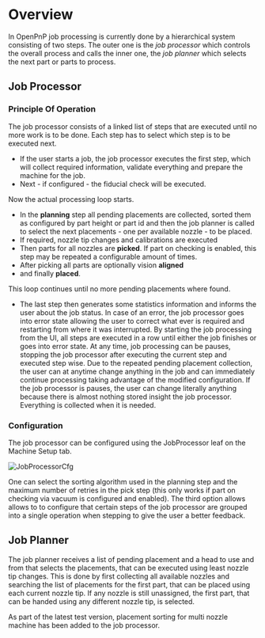 # Overview
In OpenPnP job processing is currently done by a hierarchical system consisting of two steps. The outer one is the _job processor_ which controls the overall process and calls the inner one, the _job planner_ which selects the next part or parts to process.

## Job Processor
### Principle Of Operation
The job processor consists of a linked list of steps that are executed until no more work is to be done. Each step has to select which step is to be executed next. 
* If the user starts a job, the job processor executes the first step, which will collect required information, validate everything and prepare the machine for the job. 
* Next - if configured - the fiducial check will be executed. 

Now the actual processing loop starts.

  * In the **planning** step all pending placements are collected, sorted them as configured by part height or part id and then the job planner is called to select the next placements - one per available nozzle - to be placed.
  * If required, nozzle tip changes and calibrations are executed
  * Then parts for all nozzles are **picked**. If part on checking is enabled, this step may be repeated a configurable amount of times.
  * After picking all parts are optionally vision **aligned**
  * and finally **placed**.

This loop continues until no more pending placements where found.

* The last step then generates some statistics information and informs the user about the job status.
In case of an error, the job processor goes into error state allowing the user to correct what ever is required and restarting from where it was interrupted.
By starting the job processing from the UI, all steps are executed in a row until either the job finishes or goes into error state. At any time, job processing can be pauses, stopping the job processor after executing the current step and executed step wise.
Due to the repeated pending placement collection, the user can at anytime change anything in the job and can immediately continue processing taking advantage of the modified configuration. If the job processor is pauses, the user can change literally anything because there is almost nothing stored insight the job processor. Everything is collected when it is needed.

### Configuration
The job processor can be configured using the JobProcessor leaf on the Machine Setup tab.

![JobProcessorCfg](https://github.com/openpnp/openpnp/assets/99149230/2a4093ba-bbfa-4257-8d3b-3e717bd29191)

One can select the sorting algorithm used in the planning step and the maximum number of retries in the pick step (this only works if part on checking via vacuum is configured and enabled). The third option allows allows to to configure that certain steps of the job processor are grouped into a single operation when stepping to give the user a better feedback.

## Job Planner
The job planner receives a list of pending placement and a head to use and from that selects the placements, that can be executed using least nozzle tip changes. This is done by first collecting all available nozzles and searching the list of placements for the first part, that can be placed using each current nozzle tip. If any nozzle is still unassigned, the first part, that can be handed using any different nozzle tip, is selected.
 

As part of the latest test version, placement sorting for multi nozzle machine has been added to the job processor.
